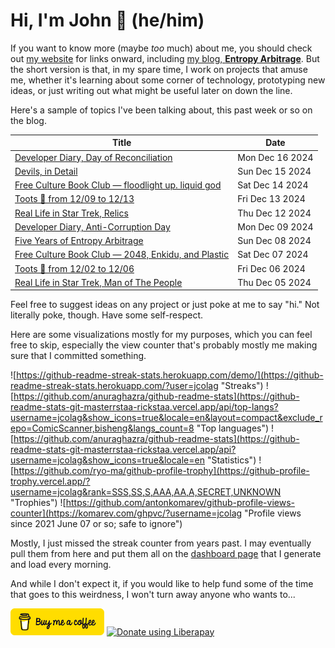 # Hi, I'm John 👋 (he/him)

If you want to know more (maybe *too* much) about me, you should check out [my website](https://john.colagioia.net/) for links onward, including [my blog, **Entropy Arbitrage**](https://john.colagioia.net/blog).  But the short version is that, in my spare time, I work on projects that amuse me, whether it's learning about some corner of technology, prototyping new ideas, or just writing out what might be useful later on down the line.

Here's a sample of topics I've been talking about, this past week or so on the blog.

|Title|Date|
|-----|-------|
|[Developer Diary, Day of Reconciliation](https://john.colagioia.net/blog/2024/12/16/reconciliation.html)|Mon Dec 16 2024|
|[Devils, in Detail](https://john.colagioia.net/blog/2024/12/15/devils-detail.html)|Sun Dec 15 2024|
|[Free Culture Book Club — floodlight up. liquid god](https://john.colagioia.net/blog/2024/12/14/floodlight.html)|Sat Dec 14 2024|
|[Toots 🦣 from 12/09 to 12/13](https://john.colagioia.net/blog/2024/12/13/week.html)|Fri Dec 13 2024|
|[Real Life in Star Trek, Relics](https://john.colagioia.net/blog/2024/12/12/relics.html)|Thu Dec 12 2024|
|[Developer Diary, Anti-Corruption Day](https://john.colagioia.net/blog/2024/12/09/corruption.html)|Mon Dec 09 2024|
|[Five Years of Entropy Arbitrage](https://john.colagioia.net/blog/2024/12/08/five-years.html)|Sun Dec 08 2024|
|[Free Culture Book Club — 2048, Enkidu, and Plastic](https://john.colagioia.net/blog/2024/12/07/enkidu.html)|Sat Dec 07 2024|
|[Toots 🦣 from 12/02 to 12/06](https://john.colagioia.net/blog/2024/12/06/week.html)|Fri Dec 06 2024|
|[Real Life in Star Trek, Man of The People](https://john.colagioia.net/blog/2024/12/05/man-people.html)|Thu Dec 05 2024|

Feel free to suggest ideas on any project or just poke at me to say "hi." Not literally poke, though. Have some self-respect.

Here are some visualizations mostly for my purposes, which you can feel free to skip, especially the view counter that's probably mostly me making sure that I committed something.

![https://github-readme-streak-stats.herokuapp.com/demo/](https://github-readme-streak-stats.herokuapp.com/?user=jcolag "Streaks")
![https://github.com/anuraghazra/github-readme-stats](https://github-readme-stats-git-masterrstaa-rickstaa.vercel.app/api/top-langs?username=jcolag&show_icons=true&locale=en&layout=compact&exclude_repo=ComicScanner,bisheng&langs_count=8 "Top languages")
![https://github.com/anuraghazra/github-readme-stats](https://github-readme-stats-git-masterrstaa-rickstaa.vercel.app/api?username=jcolag&show_icons=true&locale=en "Statistics")
![https://github.com/ryo-ma/github-profile-trophy](https://github-profile-trophy.vercel.app/?username=jcolag&rank=SSS,SS,S,AAA,AA,A,SECRET,UNKNOWN "Trophies")
![https://github.com/antonkomarev/github-profile-views-counter](https://komarev.com/ghpvc/?username=jcolag "Profile views since 2021 June 07 or so; safe to ignore")

Mostly, I just missed the streak counter from years past.  I may eventually pull them from here and put them all on the [dashboard page](https://github.com/jcolag/dash) that I generate and load every morning.

And while I don't expect it, if you would like to help fund some of the time that goes to this weirdness, I won't turn away anyone who wants to...

[<img src="images/default-yellow.png" alt="Buy Me a Coffee" width="150px"/>](https://www.buymeacoffee.com/jcolag)
<a href="https://liberapay.com/jcolag/donate"><img alt="Donate using Liberapay" src="https://liberapay.com/assets/widgets/donate.svg"></a>
